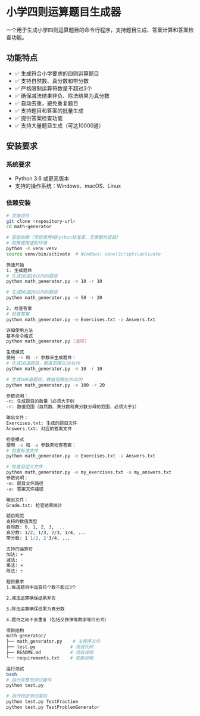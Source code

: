 # 小学四则运算题目生成器
一个用于生成小学四则运算题目的命令行程序，支持题目生成、答案计算和答案检查功能。

## 功能特点
- ✅ 生成符合小学要求的四则运算题目
- ✅ 支持自然数、真分数和带分数
- ✅ 严格限制运算符数量不超过3个
- ✅ 确保减法结果非负、除法结果为真分数
- ✅ 自动去重，避免重复题目
- ✅ 支持题目和答案的批量生成
- ✅ 提供答案检查功能
- ✅ 支持大量题目生成（可达10000道）

## 安装要求

### 系统要求
- Python 3.6 或更高版本
- 支持的操作系统：Windows、macOS、Linux

### 依赖安装
```bash
# 克隆项目
git clone <repository-url>
cd math-generator

# 安装依赖（项目使用纯Python标准库，无需额外安装）
# 如果使用虚拟环境
python -m venv venv
source venv/bin/activate  # Windows: venv\Scripts\activate

快速开始
1. 生成题目
# 生成10道10以内的题目
python math_generator.py -n 10 -r 10

# 生成50道20以内的题目
python math_generator.py -n 50 -r 20

2. 检查答案
# 检查答案
python math_generator.py -e Exercises.txt -a Answers.txt

详细使用方法
基本命令格式
python math_generator.py [选项]

生成模式
使用 -n 和 -r 参数来生成题目：
# 生成10道题目，数值范围在10以内
python math_generator.py -n 10 -r 10

# 生成100道题目，数值范围在20以内
python math_generator.py -n 100 -r 20

参数说明：
-n: 生成题目的数量（必须大于0）
-r: 数值范围（自然数、真分数和真分数分母的范围，必须大于1）

输出文件：
Exercises.txt: 生成的题目文件
Answers.txt: 对应的答案文件

检查模式
使用 -e 和 -a 参数来检查答案：
# 检查标准文件
python math_generator.py -e Exercises.txt -a Answers.txt

# 检查自定义文件
python math_generator.py -e my_exercises.txt -a my_answers.txt
参数说明：
-e: 题目文件路径
-a: 答案文件路径

输出文件：
Grade.txt: 检查结果统计

题目规范
支持的数值类型
自然数: 0, 1, 2, 3, ...
真分数: 1/2, 1/3, 2/3, 1/4, ...
带分数: 1'1/2, 2'3/4, ...

支持的运算符
加法: +
减法: -
乘法: ×
除法: ÷

题目要求
1.每道题目中运算符个数不超过3个

2.减法运算确保结果非负

3.除法运算确保结果为真分数

4.题目之间不会重复（包括交换律等数学等价形式）

项目结构
math-generator/
├── math_generator.py    # 主程序文件
├── test.py             # 测试代码
├── README.md           # 项目说明
└── requirements.txt    # 依赖说明

运行测试
bash
# 运行完整的测试套件
python test.py

# 运行特定测试类别
python test.py TestFraction
python test.py TestProblemGenerator
